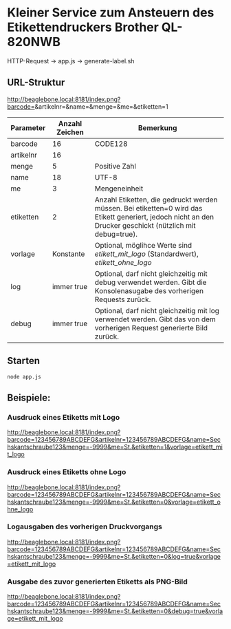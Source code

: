 # Kleiner Service zum Ansteuern des Etikettendruckers Brother QL-820NWB

HTTP-Request -> app.js -> generate-label.sh

## URL-Struktur

http://beaglebone.local:8181/index.png?barcode=<BARCODE>&artikelnr=<ARTIKELNR>&name=<NAME>&menge=<MENGE>&me=<ME>&etiketten=1


| Parameter | Anzahl Zeichen| Bemerkung                                                                                                                                                 |
|-----------|---------------|-----------------------------------------------------------------------------------------------------------------------------------------------------------|
| barcode   | 16            | CODE128                                                                                                                                                   |
| artikelnr | 16            |                                                                                                                                                           |
| menge     | 5             | Positive Zahl                                                                                                                                             |
| name      | 18            | UTF-8                                                                                                                                                     |
| me        | 3             | Mengeneinheit                                                                                                                                             |
| etiketten | 2             | Anzahl Etiketten, die gedruckt werden müssen. Bei etiketten=0 wird das Etikett generiert, jedoch nicht an den Drucker geschickt (nützlich mit debug=true).|
| vorlage   | Konstante     | Optional, möglihce Werte sind *etikett_mit_logo* (Standardwert), *etikett_ohne_logo*                                                                      |
| log       | immer true    | Optional, darf nicht gleichzeitig mit debug verwendet werden. Gibt die Konsolenasugabe des vorherigen Requests zurück.                                    |
| debug     | immer true    | Optional, darf nicht gleichzeitig mit log verwendet werden. Gibt das von dem vorherigen Request generierte Bild zurück.                                   |



## Starten

`node app.js`


## Beispiele:

### Ausdruck eines Etiketts mit Logo

http://beaglebone.local:8181/index.png?barcode=123456789ABCDEFG&artikelnr=123456789ABCDEFG&name=Sechskantschraube123&menge=-9999&me=St.&etiketten=1&vorlage=etikett_mit_logo

### Ausdruck eines Etiketts ohne Logo

http://beaglebone.local:8181/index.png?barcode=123456789ABCDEFG&artikelnr=123456789ABCDEFG&name=Sechskantschraube123&menge=-9999&me=St.&etiketten=0&vorlage=etikett_ohne_logo


### Logausgaben des vorherigen Druckvorgangs
http://beaglebone.local:8181/index.png?barcode=123456789ABCDEFG&artikelnr=123456789ABCDEFG&name=Sechskantschraube123&menge=-9999&me=St.&etiketten=0&log=true&vorlage=etikett_mit_logo


### Ausgabe des zuvor generierten Etiketts als PNG-Bild 
http://beaglebone.local:8181/index.png?barcode=123456789ABCDEFG&artikelnr=123456789ABCDEFG&name=Sechskantschraube123&menge=-9999&me=St.&etiketten=0&debug=true&vorlage=etikett_mit_logo

